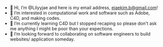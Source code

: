 - 👋 Hi, I’m @Lilyyjae and here is my email address, ejaekim.b@gmail.com!
- 👀 I’m interested in computational work and software such as Adobe, C4D, and making codes.
- 🌱 I’m currently learning C4D but I stopped recaping so please don't ask me anything I might be poor than your expections.
- 💞️ I’m looking forward to collaborating on software engineers to build websites/ application someday. 


<!---
Lilyyjae/Lilyyjae is a ✨ special ✨ repository because its `README.md` (this file) appears on your GitHub profile.
You can click the Preview link to take a look at your changes.
--->
